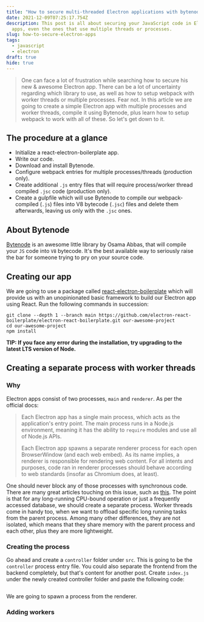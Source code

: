 ```yaml
---
title: "How to secure multi-threaded Electron applications with bytenode "
date: 2021-12-09T07:25:17.754Z
description: This post is all about securing your JavaScript code in Electron
  apps, even the ones that use multiple threads or processes.
slug: how-to-secure-electron-apps
tags:
  - javascript
  - electron
draft: true
hide: true
---
```

> One can face a lot of frustration while searching how to secure his new & awesome Electron app. There can be a lot of uncertainty regarding which library to use, as well as how to setup webpack with worker threads or multiple processes. Fear not. In this article we are going to create a simple Electron app with multiple processes and worker threads, compile it using Bytenode, plus learn how to setup webpack to work with all of these. So let's get down to it.

## The procedure at a glance

* Initialize a react-electron-boilerplate app.
* Write our code.
* Download and install Bytenode.
* Configure webpack entries for multiple processes/threads (production only).
* Create additional `.js` entry files that will require process/worker thread compiled `.jsc` code (production only). 
* Create a gulpfile which will use Bytenode to compile our webpack-compiled (`.js`) files into V8 bytecode (`.jsc`) files and delete them afterwards, leaving us only with the `.jsc` ones.

## About Bytenode

[Bytenode](https://github.com/bytenode/bytenode) is an awesome little library by Osama Abbas, that will compile your `JS` code into `V8` bytecode. It's the best available way to seriously raise the bar for someone trying to pry on your source code.

## Creating our app

We are going to use a package called [react-electron-boilerplate](https://github.com/electron-react-boilerplate/electron-react-boilerplate) which will provide us with an unopinionated basic framework to build our Electron app using React. Run the following commands in succession:

```shell
git clone --depth 1 --branch main https://github.com/electron-react-boilerplate/electron-react-boilerplate.git our-awesome-project
cd our-awesome-project
npm install
```

**TIP: If you face any error during the installation, try upgrading to the latest LTS version of Node.**

## Creating a separate process with worker threads

### Why
Electron apps consist of two processes, `main` and `renderer`. As per the official docs:

> Each Electron app has a single main process, which acts as the application's entry point. The main process runs in a Node.js environment, meaning it has the ability to `require` modules and use all of Node.js APIs.
>
> Each Electron app spawns a separate renderer process for each open BrowserWindow (and each web embed). As its name implies, a renderer is responsible for rendering web content. For all intents and purposes, code ran in renderer processes should behave according to web standards (insofar as Chromium does, at least).

One should never block any of those processes with synchronous code. There are many great articles touching on this issue, such as [this](https://medium.com/actualbudget/the-horror-of-blocking-electrons-main-process-351bf11a763c). The point is that for any long-running CPU-bound operation or just a frequently accessed database, we should create a separate process. Worker threads come in handy too, when we want to offload specific long running tasks from the parent process. Among many other differences, they are not isolated, which means that they share memory with the parent process and each other, plus they are more lightweight.

### Creating the process

Go ahead and create a `controller` folder under `src`. This is going to be the `controller` process entry file. You could also separate the frontend from the backend completely, but that's content for another post. Create `index.js` under the newly created controller folder and paste the following code: 

```javascript

```

We are going to spawn a process from the renderer.

### Adding workers